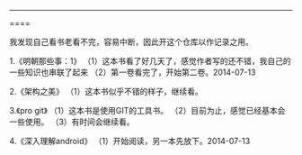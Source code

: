 ----
====

我发现自己看书老看不完，容易中断，因此开这个仓库以作记录之用。

1.《明朝那些事：1》
	（1）这本书看了好几天了，感觉作者写的还不错，我自己的一些知识也串联了起来
	（2）第一卷看完了，开始第二卷。2014-07-13

2.《架构之美》
	（1）这本书似乎不错的样子，继续看。

3.《pro git》
	（1）这本书是使用GIT的工具书。
	（2）目前为止，感觉已经基本会一些使用。
	（3）有时间会继续看。

4.《深入理解android》
	（1）开始阅读，另一本先放下。2014-07-13
